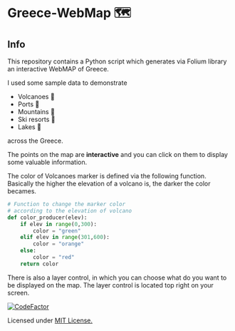 # Greece-WebMap 🗺

## Info
This repository contains a Python script which generates via Folium library an interactive WebMAP of Greece.  

I used some sample data to demonstrate
- Volcanoes 📌
- Ports 📌
- Mountains 📌
- Ski resorts 📌
- Lakes 📌

across the Greece.

The points on the map are **interactive** and you can click on them to display some valuable information.

The color of Volcanoes marker is defined via the following function.
Basically the higher the elevation of a volcano is, the darker the color becames.

```python
# Function to change the marker color  
# according to the elevation of volcano 
def color_producer(elev):
    if elev in range(0,300):
        color = "green"
    elif elev in range(301,600):
        color = "orange"
    else:
        color = "red"
    return color
  ```

There is also a layer control, in which you can choose what do you want to be displayed on the map.
The layer control is located top right on your screen.

[![CodeFactor](https://www.codefactor.io/repository/github/stathis-kal/greece-webmap/badge/master)](https://www.codefactor.io/repository/github/stathis-kal/greece-webmap/overview/master)

Licensed under [MIT License.](LICENSE)
